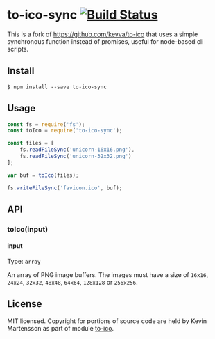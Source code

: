# to-ico-sync [![Build Status](https://travis-ci.org/gianluca-nitti/to-ico-sync.svg?branch=master)](https://travis-ci.org/gianluca-nitti/to-ico-sync)

This is a fork of https://github.com/kevva/to-ico that uses a simple synchronous function instead of promises, useful for node-based cli scripts.

## Install

```
$ npm install --save to-ico-sync
```

## Usage

```js
const fs = require('fs');
const toIco = require('to-ico-sync');

const files = [
	fs.readFileSync('unicorn-16x16.png'),
	fs.readFileSync('unicorn-32x32.png')
];

var buf = toIco(files);

fs.writeFileSync('favicon.ico', buf);

```


## API

### toIco(input)

#### input

Type: `array`

An array of PNG image buffers. The images must have a size of `16x16`, `24x24`, `32x32`, `48x48`, `64x64`, `128x128` or `256x256`.


## License
MIT licensed. Copyright for portions of source code are held by Kevin Martensson as part of module [to-ico](https://www.npmjs.com/package/to-ico).
